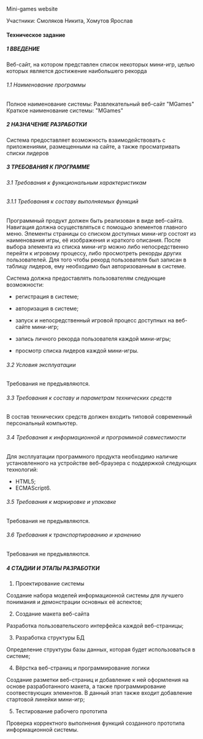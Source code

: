 Mini-games website

Участники: Смоляков Никита, Хомутов Ярослав

#### Техническое задание

##### 1 ВВЕДЕНИЕ 

Веб-сайт, на котором представлен список некоторых мини-игр, целью которых является достижение наибольшего рекорда

###### 1.1 Наименование программы

Полное наименование системы: Развлекательный веб-сайт "MGames"
Краткое наименование системы: "MGames"

##### 2 НАЗНАЧЕНИЕ РАЗРАБОТКИ 

Система предоставляет возможность взаимодействовать с приложениями, размещенными на сайте, а также просматривать списки лидеров

##### 3 ТРЕБОВАНИЯ К ПРОГРАММЕ 

###### 3.1 Требования к функциональным характеристикам

###### 3.1.1 Требования к составу выполняемых функций 

Программный продукт должен быть реализован в виде веб-сайта. Навигация должна осуществляться с помощью элементов главного меню. Элементы страницы со списком доступных мини-игр состоят из наименования игры, её изображения и краткого описания. После выбора элемента из списка мини-игр можно либо непосредственно перейти к игровому процессу, либо просмотреть рекорды других пользователей. Для того чтобы рекорд пользователя был записан в таблицу лидеров, ему необходимо был авторизованным в системе.

Система должна предоставлять пользователям следующие возможности:

  - регистрация в системе;
  
  - авторизация в системе;
  
  - запуск и непосредственный игровой процесс доступных на веб-сайте мини-игр;
  
  - запись личного рекорда пользователя каждой мини-игры;
  
  - просмотр списка лидеров каждой мини-игры.

###### 3.2 Условия эксплуатации 

Требования не предъявляются.

###### 3.3 Требования к составу и параметрам технических средств 

В состав технических средств должен входить типовой современный персональный компьютер.

###### 3.4 Требования к информационной и программной совместимости 

Для эксплуатации программного продукта необходимо наличие установленного на устройстве веб-браузера с поддержкой следующих технологий:

  - HTML5;
  - ECMAScript6.

###### 3.5 Требования к маркировке и упаковке 

Требования не предъявляются.

###### 3.6 Требования к транспортированию и хранению 

Требования не предъявляются.

##### 4 СТАДИИ И ЭТАПЫ РАЗРАБОТКИ 

1. Проектирование системы

Создание набора моделей информационной системы для лучшего понимания и демонстрации основных её аспектов;

2. Создание макета веб-сайта

Разработка пользовательского интерфейса каждой веб-страницы;

3. Разработка структуры БД

Определение структуры базы данных, которая будет использоваться в системе;

4. Вёрстка веб-страниц и программирование логики

Создание разметки веб-страниц и добавление к ней оформления на основе разработанного макета, а также программирование соотвествующих элементов. В данный этап также входит добавление стартовой линейки мини-игр;

5. Тестирование рабочего прототипа

Проверка корректного выполнения функций созданного прототипа информационной системы.
